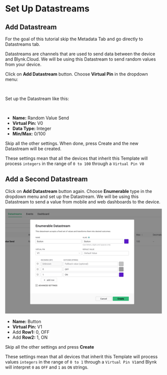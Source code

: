 # Set Up Datastreams

## **Add Datastream**

For the goal of this tutorial skip the Metadata Tab and go directly to Datastreams tab. 

Datastreams are channels that are used to send data between the device and Blynk.Cloud. We will be using this Datastream to send random values from your device.

Click on **Add Datastream** button. Choose **Virtual Pin** in the dropdown menu:   


<img width="1264" alt="" src="https://user-images.githubusercontent.com/72824404/119654057-b5a30700-be30-11eb-9084-76185c300d1e.png">


Set up the Datastream like this: 

<img width="1060" alt="" src="https://user-images.githubusercontent.com/72824404/119647256-b899f980-be28-11eb-83af-09c1ebe7cc94.png">

* **Name:** Random Value Send
* **Virtual Pin:** V0
* **Data Type:** Integer
* **Min/Max:** 0/100

Skip all the other settings. When done, press Create and the new Datastream will be created.

These settings mean that all the devices that inherit this Template will process `integers` in the range  of  `0 to 100` through a `Virtual Pin V0`

## **Add a Second Datastream**

Click on **Add Datastream** button again. Choose **Enumerable** type in the dropdown menu and set up the Datastream. We will be using this Datastream to send a value from mobile and web dashboards to the device.

![](../../.gitbook/assets/screen-shot-2021-04-13-at-5.10.52-pm.png)

* **Name:** Button
* **Virtual Pin:** V1
* Add **Row1:** 0, OFF
* Add **Row2:** 1, ON

Skip all the other settings and press **Create**

These settings mean that all devices that inherit this Template will process values `integers` in the range  of  `0 to 1` through a `Virtual Pin V1`and Blynk will interpret `0` as `OFF` and `1` as `ON` strings.

